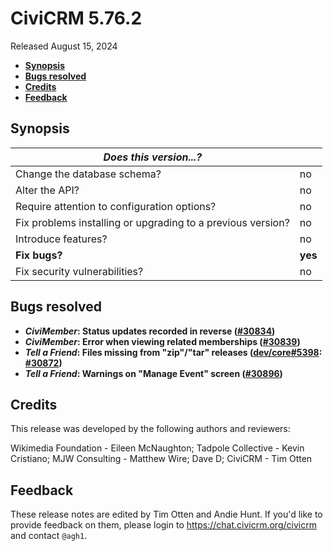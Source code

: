 # CiviCRM 5.76.2

Released August 15, 2024

- **[Synopsis](#synopsis)**
- **[Bugs resolved](#bugs)**
- **[Credits](#credits)**
- **[Feedback](#feedback)**

## <a name="synopsis"></a>Synopsis

| *Does this version...?*                                         |          |
| --------------------------------------------------------------- | -------- |
| Change the database schema?                                     | no       |
| Alter the API?                                                  | no       |
| Require attention to configuration options?                     | no       |
| Fix problems installing or upgrading to a previous version?     | no       |
| Introduce features?                                             | no       |
| **Fix bugs?**                                                   | **yes**  |
| Fix security vulnerabilities?                                   | no       |

## <a name="bugs"></a>Bugs resolved

* **_CiviMember_: Status updates recorded in reverse ([#30834](https://github.com/civicrm/civicrm-core/pull/30834))**
* **_CiviMember_: Error when viewing related memberships ([#30839](https://github.com/civicrm/civicrm-core/pull/30839))**
* **_Tell a Friend_: Files missing from "zip"/"tar" releases ([dev/core#5398](https://lab.civicrm.org/dev/core/-/issues/5398): [#30872](https://github.com/civicrm/civicrm-core/pull/30872))**
* **_Tell a Friend_: Warnings on "Manage Event" screen ([#30896](https://github.com/civicrm/civicrm-core/pull/30896))**

## <a name="credits"></a>Credits

This release was developed by the following authors and reviewers:

Wikimedia Foundation - Eileen McNaughton; Tadpole Collective - Kevin Cristiano; MJW
Consulting - Matthew Wire; Dave D; CiviCRM - Tim Otten

## <a name="feedback"></a>Feedback

These release notes are edited by Tim Otten and Andie Hunt.  If you'd like to
provide feedback on them, please login to https://chat.civicrm.org/civicrm and
contact `@agh1`.

